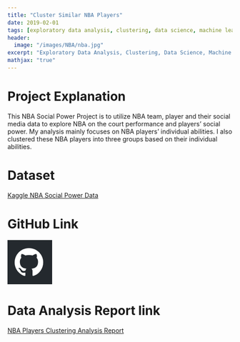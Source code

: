 ```yaml
---
title: "Cluster Similar NBA Players"
date: 2019-02-01
tags: [exploratory data analysis, clustering, data science, machine learning, kaggle, NBA Players]
header:
  image: "/images/NBA/nba.jpg"
excerpt: "Exploratory Data Analysis, Clustering, Data Science, Machine Learning, Kaggle, NBA Players"
mathjax: "true"
---
```


# Project Explanation
This NBA Social Power Project is to utilize NBA team, player and their social media data to explore NBA on the court performance and players’ social power. My analysis mainly focuses on NBA players’ individual abilities. I also clustered these NBA players into three groups based on their individual abilities.

# Dataset

[Kaggle NBA Social Power Data](https://www.kaggle.com/noahgift/social-power-nba)

# GitHub Link

[![Foo](/images/GitHub.PNG)](https://github.com/Chen2870/EDA_Clustering_NBA_Players)

# Data Analysis Report link

[NBA Players Clustering Analysis Report](https://github.com/Chen2870/EDA_Clustering_NBA_Players/blob/master/NBA_Players_Analysis_Report.pdf)
